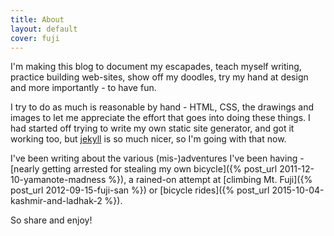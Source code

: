 ```yaml
---
title: About
layout: default
cover: fuji
---
```


I'm making this blog to document my escapades, teach myself writing, practice
building web-sites, show off my doodles, try my hand at design and more
importantly - to have fun.

I try to do as much is reasonable by hand - HTML, CSS, the drawings and images
to let me appreciate the effort that goes into doing these things. I had started
off trying to write my own static site generator, and got it working too, but
[jekyll] is so much nicer, so I'm going with that now.

I've been writing about the various (mis-)adventures I've been having - [nearly
getting arrested for stealing my own bicycle]({% post_url 2011-12-10-yamanote-madness %}),
 a rained-on attempt at [climbing Mt. Fuji]({% post_url 2012-09-15-fuji-san %}) or
[bicycle rides]({% post_url 2015-10-04-kashmir-and-ladhak-2 %}).

So share and enjoy!

[jekyll]: http://jekyllrb.com/
